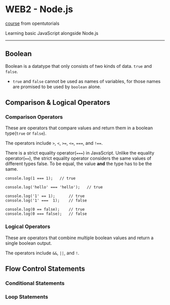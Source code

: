 # WEB2 - Node.js

[course](https://opentutorials.org/course/3332) from opentutorials

Learning basic JavaScript alongside Node.js

---

## Boolean

Boolean is a datatype that only consists of two kinds of data. `true` and `false`.

- `true` and `false` cannot be used as names of variables, for those names are promised to be used by `boolean` alone.

## Comparison & Logical Operators

### Comparison Operators

These are operators that compare values and return them in a boolean type(`true` or `false`).

The operators include `>`, `<`, `>=`, `<=`, `===`, and `!==`.

There is a strict equality operator(`===`) in JavaScript. Unlike the equality operator(`==`), the strict equality operator considers the same values of different types false. To be equal, the value **and** the type has to be the same.

    console.log(1 === 1);   // true

    console.log('hello' === 'hello');   // true

    console.log('1' == 1);      // true
    console.log('1' ===  1);    // false

    console.log(0 == false);    // true
    console.log(0 === false);   // false

### Logical Operators

These are operators that combine multiple boolean values and return a single boolean output. 

The operators include `&&`, `||`, and `!`.

## Flow Control Statements

### Conditional Statements


### Loop Statements
